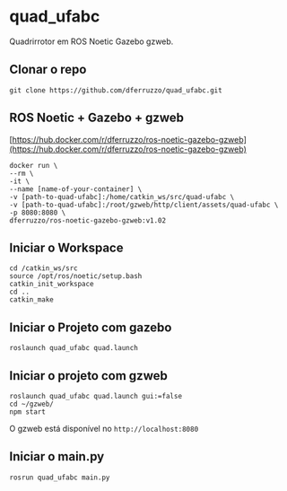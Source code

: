 # quad_ufabc

Quadrirrotor em ROS Noetic Gazebo gzweb.

## Clonar o repo

`git clone https://github.com/dferruzzo/quad_ufabc.git`

## ROS Noetic + Gazebo + gzweb

[https://hub.docker.com/r/dferruzzo/ros-noetic-gazebo-gzweb](https://hub.docker.com/r/dferruzzo/ros-noetic-gazebo-gzweb)

```
docker run \
--rm \
-it \
--name [name-of-your-container] \
-v [path-to-quad-ufabc]:/home/catkin_ws/src/quad-ufabc \
-v [path-to-quad-ufabc]:/root/gzweb/http/client/assets/quad-ufabc \
-p 8080:8080 \
dferruzzo/ros-noetic-gazebo-gzweb:v1.02
```

## Iniciar o Workspace

```
cd /catkin_ws/src
source /opt/ros/noetic/setup.bash
catkin_init_workspace
cd ..
catkin_make
```

## Iniciar o Projeto com gazebo

`roslaunch quad_ufabc quad.launch`

## Iniciar o projeto com gzweb

```
roslaunch quad_ufabc quad.launch gui:=false
cd ~/gzweb/
npm start
```

O gzweb está disponível no `http://localhost:8080`

## Iniciar o main.py

`rosrun quad_ufabc main.py`